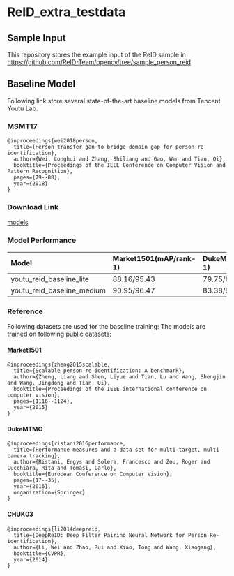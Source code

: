 # ReID_extra_testdata
## Sample Input
This repository stores the example input of the ReID sample in https://github.com/ReID-Team/opencv/tree/sample_person_reid

## Baseline Model
Following link store several state-of-the-art baseline models from Tencent Youtu Lab.

### MSMT17
```
@inproceedings{wei2018person,
  title={Person transfer gan to bridge domain gap for person re-identification},
  author={Wei, Longhui and Zhang, Shiliang and Gao, Wen and Tian, Qi},
  booktitle={Proceedings of the IEEE Conference on Computer Vision and Pattern Recognition},
  pages={79--88},
  year={2018}
}
```

### Download Link
[models](https://drive.google.com/drive/folders/1wFGcuolSzX3_PqNKb4BAV3DNac7tYpc2?usp=sharing)

### Model Performance
|Model | Market1501(mAP/rank-1) | DukeMTMC(mAP/rank-1) | MSMT17(mAP/rank-1)|
| :--- | :--- | :--- | :--- |
|youtu_reid_baseline_lite   |88.16/95.43|79.75/89.05 |58.82/80.81| 
|youtu_reid_baseline_medium |90.95/96.47|83.38/91.56 |65.30/85.08| 

### Reference
Following datasets are used for the baseline training:
 The models are trained on following public datasets:

#### Market1501
```
@inproceedings{zheng2015scalable,
  title={Scalable person re-identification: A benchmark},
  author={Zheng, Liang and Shen, Liyue and Tian, Lu and Wang, Shengjin and Wang, Jingdong and Tian, Qi},
  booktitle={Proceedings of the IEEE international conference on computer vision},
  pages={1116--1124},
  year={2015}
}
```
#### DukeMTMC
```
@inproceedings{ristani2016performance,
  title={Performance measures and a data set for multi-target, multi-camera tracking},
  author={Ristani, Ergys and Solera, Francesco and Zou, Roger and Cucchiara, Rita and Tomasi, Carlo},
  booktitle={European Conference on Computer Vision},
  pages={17--35},
  year={2016},
  organization={Springer}
}
```

#### CHUK03
```
@inproceedings{li2014deepreid,
  title={DeepReID: Deep Filter Pairing Neural Network for Person Re-identification},
  author={Li, Wei and Zhao, Rui and Xiao, Tong and Wang, Xiaogang},
  booktitle={CVPR},
  year={2014}
}
```
